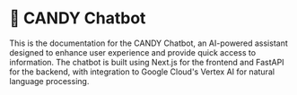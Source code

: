 # **🍬 CANDY Chatbot**
This is the documentation for the CANDY Chatbot, an AI-powered assistant designed to enhance user experience and provide quick access to information. The chatbot is built using Next.js for the frontend and FastAPI for the backend, with integration to Google Cloud's Vertex AI for natural language processing.
